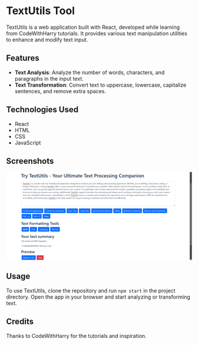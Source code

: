# TextUtils Tool

TextUtils is a web application built with React, developed while learning from CodeWithHarry tutorials. It provides various text manipulation utilities to enhance and modify text input.

## Features

- **Text Analysis**: Analyze the number of words, characters, and paragraphs in the input text.
- **Text Transformation**: Convert text to uppercase, lowercase, capitalize sentences, and remove extra spaces.


## Technologies Used

- React
- HTML
- CSS
- JavaScript

## Screenshots

![Screenshot 1](https://github.com/PraneethReddy15/TextUtils/blob/main/Screenshot%20.png)

## Usage

To use TextUtils, clone the repository and run `npm start` in the project directory. Open the app in your browser and start analyzing or transforming text.

## Credits

Thanks to CodeWithHarry for the tutorials and inspiration.
